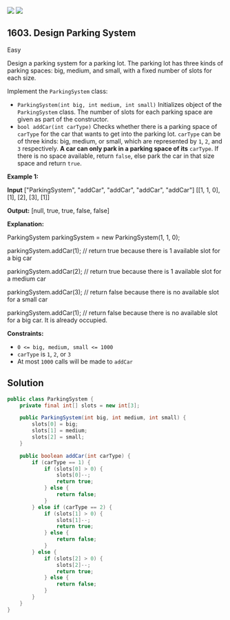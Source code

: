 [![](https://img.shields.io/github/stars/javadev/LeetCode-in-Java?label=Stars&style=flat-square)](https://github.com/javadev/LeetCode-in-Java)
[![](https://img.shields.io/github/forks/javadev/LeetCode-in-Java?label=Fork%20me%20on%20GitHub%20&style=flat-square)](https://github.com/javadev/LeetCode-in-Java/fork)

## 1603\. Design Parking System

Easy

Design a parking system for a parking lot. The parking lot has three kinds of parking spaces: big, medium, and small, with a fixed number of slots for each size.

Implement the `ParkingSystem` class:

*   `ParkingSystem(int big, int medium, int small)` Initializes object of the `ParkingSystem` class. The number of slots for each parking space are given as part of the constructor.
*   `bool addCar(int carType)` Checks whether there is a parking space of `carType` for the car that wants to get into the parking lot. `carType` can be of three kinds: big, medium, or small, which are represented by `1`, `2`, and `3` respectively. **A car can only park in a parking space of its** `carType`. If there is no space available, return `false`, else park the car in that size space and return `true`.

**Example 1:**

**Input** ["ParkingSystem", "addCar", "addCar", "addCar", "addCar"] [[1, 1, 0], [1], [2], [3], [1]]

**Output:** [null, true, true, false, false]

**Explanation:** 

ParkingSystem parkingSystem = new ParkingSystem(1, 1, 0);

parkingSystem.addCar(1); // return true because there is 1 available slot for a big car

parkingSystem.addCar(2); // return true because there is 1 available slot for a medium car 

parkingSystem.addCar(3); // return false because there is no available slot for a small car 

parkingSystem.addCar(1); // return false because there is no available slot for a big car. It is already occupied.

**Constraints:**

*   `0 <= big, medium, small <= 1000`
*   `carType` is `1`, `2`, or `3`
*   At most `1000` calls will be made to `addCar`

## Solution

```java
public class ParkingSystem {
    private final int[] slots = new int[3];

    public ParkingSystem(int big, int medium, int small) {
        slots[0] = big;
        slots[1] = medium;
        slots[2] = small;
    }

    public boolean addCar(int carType) {
        if (carType == 1) {
            if (slots[0] > 0) {
                slots[0]--;
                return true;
            } else {
                return false;
            }
        } else if (carType == 2) {
            if (slots[1] > 0) {
                slots[1]--;
                return true;
            } else {
                return false;
            }
        } else {
            if (slots[2] > 0) {
                slots[2]--;
                return true;
            } else {
                return false;
            }
        }
    }
}
```